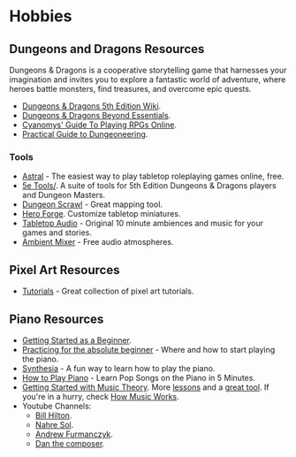 # Hobbies

## Dungeons and Dragons Resources

Dungeons & Dragons is a cooperative storytelling game that harnesses your imagination and invites you to explore a fantastic world of adventure, where heroes battle monsters, find treasures, and overcome epic quests.

- [Dungeons & Dragons 5th Edition Wiki](http://dnd5e.wikidot.com/).
- [Dungeons & Dragons Beyond Essentials](https://www.dndbeyond.com/essentials).
- [Cyanomys' Guide To Playing RPGs Online](https://paper.dropbox.com/doc/Cyanomys-Guide-To-Playing-RPGs-Online-v2.1.0-Ef83ststlhPqW0LELrgye#:h2=Cyanomys%E2%80%99-Guide-To-Playing-RPG).
- [Practical Guide to Dungeoneering](https://rpgbot.net/dnd5/players/dungeoneering/).

### Tools

- [Astral](https://www.astraltabletop.com/) - The easiest way to play tabletop roleplaying games online, free.
- [5e Tools/](https://5e.tools/). A suite of tools for 5th Edition Dungeons & Dragons players and Dungeon Masters.
- [Dungeon Scrawl](https://dungeonscrawl.com/) - Great mapping tool.
- [Hero Forge](https://www.heroforge.com/). Customize tabletop miniatures.
- [Tabletop Audio](https://tabletopaudio.com/) - Original 10 minute ambiences and music for your games and stories.
- [Ambient Mixer](https://rpg.ambient-mixer.com/) - Free audio atmospheres.

## Pixel Art Resources

- [Tutorials](https://blog.studiominiboss.com/pixelart) - Great collection of pixel art tutorials.

## Piano Resources

- [Getting Started as a Beginner](https://www.reddit.com/r/piano/wiki/faq#wiki_getting_started_as_a_beginner).
- [Practicing for the absolute beginner](https://www.reddit.com/r/piano/comments/7porbg/practicing_for_the_absolute_beginner_where_and/) - Where and how to start playing the piano.
- [Synthesia](https://synthesiagame.com/) - A fun way to learn how to play the piano.
- [How to Play Piano](https://www.youtube.com/watch?v=gnMDpBQ_bDQ&app=desktop) - Learn Pop Songs on the Piano in 5 Minutes.
- [Getting Started with Music Theory](https://www.reddit.com/r/musictheory/wiki/faq/core/new_to_music_theory). More [lessons](https://www.musictheory.net/lessons) and a [great tool](https://play.google.com/store/apps/details?id=com.evilduck.musiciankit&hl=en). If you're in a hurry, check [How Music Works](https://www.lightnote.co/).
- Youtube Channels:
  - [Bill Hilton](https://www.youtube.com/user/billhiltonbiz).
  - [Nahre Sol](https://www.youtube.com/channel/UC8R8FRt1KcPiR-rtAflXmeg).
  - [Andrew Furmanczyk](https://www.youtube.com/channel/UCpzgTNTgQsR9YYsyOm3k3KQ).
  - [Dan the composer](https://www.youtube.com/user/danthecomposer/).
